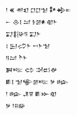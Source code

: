<div class='block'>
<div class='line'>𒁹 𒌍 𒉣𒇬 𒆸𒆸𒈠 𒀯𒄈𒋰</div>
<div class='line'>𒀸 𒊮𒋙 𒁺 𒊩𒌆𒀭𒊏𒈨</div>
<div class='line'>𒍑𒈭𒄩𒀀 𒍑𒈨</div>
<div class='line'>𒑱 𒌨𒈤𒈨 𒍗𒈨𒈠</div>
<div class='line'>𒀀𒁺 𒋻𒈨</div>
<div class='line'>𒀉𒌈 𒌌 𒋫𒆗𒉻</div>
<div class='line'>𒀾𒋙 𒈠𒊍𒇡𒌈 𒃻 𒈗</div>
<div class='line'>𒁹 𒈗 𒂗𒐊 𒀾𒁍𒊏</div>
<div class='line'>𒃻 𒁹𒍝𒄫</div>
</div>